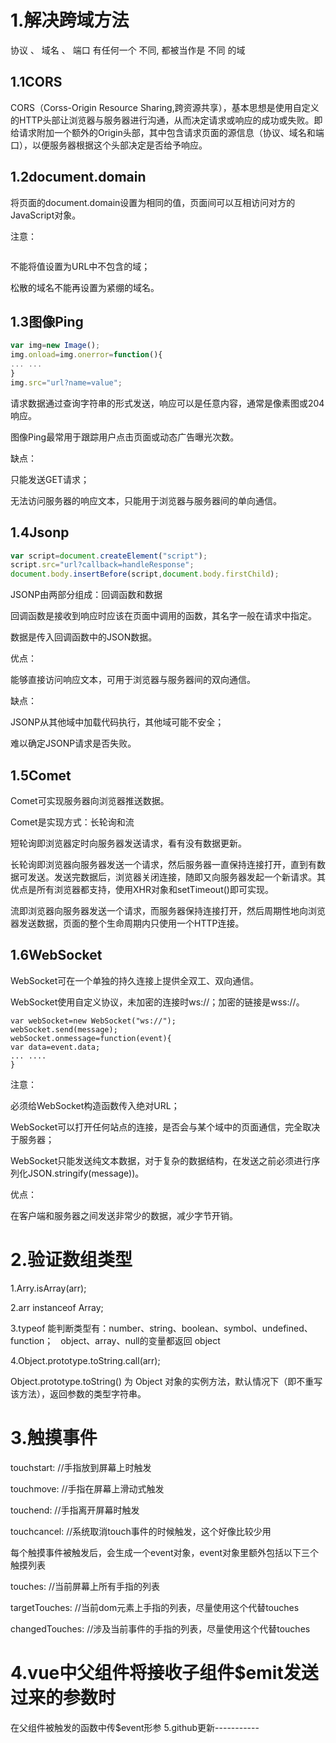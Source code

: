 # 1.解决跨域方法

协议 、 域名 、 端口 有任何一个 不同, 都被当作是 不同 的域 

## 1.1**CORS** 

CORS（Corss-Origin Resource Sharing,跨资源共享），基本思想是使用自定义的HTTP头部让浏览器与服务器进行沟通，从而决定请求或响应的成功或失败。即给请求附加一个额外的Origin头部，其中包含请求页面的源信息（协议、域名和端口），以便服务器根据这个头部决定是否给予响应。 

## 1.2document.domain

将页面的document.domain设置为相同的值，页面间可以互相访问对方的JavaScript对象。

注意：

```

```

不能将值设置为URL中不包含的域；

松散的域名不能再设置为紧绷的域名。

## 1.3图像Ping

```js
var img=new Image();
img.onload=img.onerror=function(){
... ...
}
img.src="url?name=value";
```

请求数据通过查询字符串的形式发送，响应可以是任意内容，通常是像素图或204响应。

图像Ping最常用于跟踪用户点击页面或动态广告曝光次数。

缺点：

只能发送GET请求；

无法访问服务器的响应文本，只能用于浏览器与服务器间的单向通信。

## 1.4Jsonp

```javascript
var script=document.createElement("script");
script.src="url?callback=handleResponse";
document.body.insertBefore(script,document.body.firstChild);
```

JSONP由两部分组成：回调函数和数据

回调函数是接收到响应时应该在页面中调用的函数，其名字一般在请求中指定。

数据是传入回调函数中的JSON数据。

优点：

能够直接访问响应文本，可用于浏览器与服务器间的双向通信。

缺点：

JSONP从其他域中加载代码执行，其他域可能不安全；

难以确定JSONP请求是否失败。

## 1.5**Comet** 

Comet可实现服务器向浏览器推送数据。

Comet是实现方式：长轮询和流

短轮询即浏览器定时向服务器发送请求，看有没有数据更新。

长轮询即浏览器向服务器发送一个请求，然后服务器一直保持连接打开，直到有数据可发送。发送完数据后，浏览器关闭连接，随即又向服务器发起一个新请求。其优点是所有浏览器都支持，使用XHR对象和setTimeout()即可实现。

流即浏览器向服务器发送一个请求，而服务器保持连接打开，然后周期性地向浏览器发送数据，页面的整个生命周期内只使用一个HTTP连接。

## 1.6**WebSocket** 

WebSocket可在一个单独的持久连接上提供全双工、双向通信。

WebSocket使用自定义协议，未加密的连接时ws://；加密的链接是wss://。

```
var webSocket=new WebSocket("ws://");
webSocket.send(message);
webSocket.onmessage=function(event){
var data=event.data;
... ....
}
```

注意：

必须给WebSocket构造函数传入绝对URL；

WebSocket可以打开任何站点的连接，是否会与某个域中的页面通信，完全取决于服务器；

WebSocket只能发送纯文本数据，对于复杂的数据结构，在发送之前必须进行序列化JSON.stringify(message))。

优点：

在客户端和服务器之间发送非常少的数据，减少字节开销。

# 2.验证数组类型

1.Arry.isArray(arr);

2.arr instanceof Array;

3.typeof 能判断类型有：number、string、boolean、symbol、undefined、function；   object、array、null的变量都返回 object 

4.Object.prototype.toString.call(arr);

Object.prototype.toString() 为 Object 对象的实例方法，默认情况下（即不重写该方法），返回参数的类型字符串。 

# 3.触摸事件

touchstart:     //手指放到屏幕上时触发

touchmove:      //手指在屏幕上滑动式触发

touchend:    //手指离开屏幕时触发

touchcancel:     //系统取消touch事件的时候触发，这个好像比较少用



每个触摸事件被触发后，会生成一个event对象，event对象里额外包括以下三个触摸列表

touches:     //当前屏幕上所有手指的列表

targetTouches:      //当前dom元素上手指的列表，尽量使用这个代替touches

changedTouches:     //涉及当前事件的手指的列表，尽量使用这个代替touches

# 4.vue中父组件将接收子组件$emit发送过来的参数时 

在父组件被触发的函数中传$event形参
5.github更新-----------
